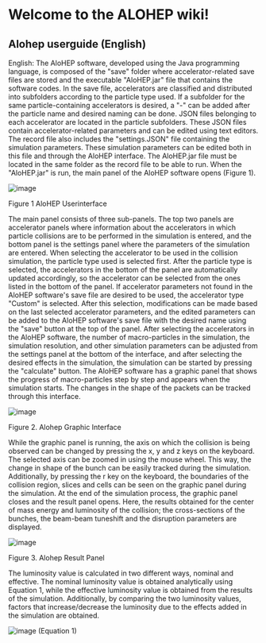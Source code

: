 
# Welcome to the ALOHEP wiki!
## Alohep userguide (English)
English: The AloHEP software, developed using the Java programming language, is composed of the "save" folder where accelerator-related save files are stored and the executable "AloHEP.jar" file that contains the software codes. In the save file, accelerators are classified and distributed into subfolders according to the particle type used. If a subfolder for the same particle-containing accelerators is desired, a "-" can be added after the particle name and desired naming can be done. JSON files belonging to each accelerator are located in the particle subfolders. These JSON files contain accelerator-related parameters and can be edited using text editors. The record file also includes the "settings.JSON" file containing the simulation parameters. These simulation parameters can be edited both in this file and through the AloHEP interface. The AloHEP.jar file must be located in the same folder as the record file to be able to run. When the "AloHEP.jar" is run, the main panel of the AloHEP software opens (Figure 1).

![image](https://user-images.githubusercontent.com/102833131/213978632-c10b790e-43cf-41b6-baa7-f3cacdaaa679.png)

Figure 1 AloHEP Userinterface

The main panel consists of three sub-panels. The top two panels are accelerator panels where information about the accelerators in which particle collisions are to be performed in the simulation is entered, and the bottom panel is the settings panel where the parameters of the simulation are entered. When selecting the accelerator to be used in the collision simulation, the particle type used is selected first. After the particle type is selected, the accelerators in the bottom of the panel are automatically updated accordingly, so the accelerator can be selected from the ones listed in the bottom of the panel. If accelerator parameters not found in the AloHEP software's save file are desired to be used, the accelerator type "Custom" is selected. After this selection, modifications can be made based on the last selected accelerator parameters, and the edited parameters can be added to the AloHEP software's save file with the desired name using the "save" button at the top of the panel. After selecting the accelerators in the AloHEP software, the number of macro-particles in the simulation, the simulation resolution, and other simulation parameters can be adjusted from the settings panel at the bottom of the interface, and after selecting the desired effects in the simulation, the simulation can be started by pressing the "calculate" button. The AloHEP software has a graphic panel that shows the progress of macro-particles step by step and appears when the simulation starts. The changes in the shape of the packets can be tracked through this interface.

![image](https://user-images.githubusercontent.com/102833131/213979261-b313f598-8ed5-42b0-a934-eb36ee889cd5.png)

Figure 2. Alohep Graphic Interface

While the graphic panel is running, the axis on which the collision is being observed can be changed by pressing the x, y and z keys on the keyboard. The selected axis can be zoomed in  using the mouse wheel. This way, the change in shape of the bunch can be easily tracked during the simulation. Additionally, by pressing the r key on the keyboard, the boundaries of the collision region, slices and cells can be seen on the graphic panel during the simulation. At the end of the simulation process, the graphic panel closes and the result panel opens. Here, the results obtained for the center of mass energy and luminosity of the collision; the cross-sections of the bunches, the beam-beam tuneshift and the disruption parameters are displayed.

![image](https://user-images.githubusercontent.com/102833131/213979993-2e0b15a5-b228-4281-aa76-072ccd0ee5c1.png)

Figure 3. Alohep Result Panel

 The luminosity value is calculated in two different ways, nominal and effective. The nominal luminosity value is obtained analytically using Equation 1, while the effective luminosity value is obtained from the results of the simulation. Additionally, by comparing the two luminosity values, factors that increase/decrease the luminosity due to the effects added in the simulation are obtained.

![image](https://user-images.githubusercontent.com/102833131/213977517-c75a03a4-9241-45ef-aecf-7b7e2c56745a.png)                         (Equation 1)
